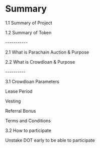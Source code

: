 # Summary

1.1 Summary of Project

1.2 Summary of Token

\-----------

2.1 What is Parachain Auction & Purpose

2.2 What is Crowdloan & Purpose&#x20;

\----------

3.1 Crowdloan Parameters

Lease Period

Vesting

Referral Bonus

Terms and Conditions

3.2 How to participate

Unstake DOT early to be able to participate

